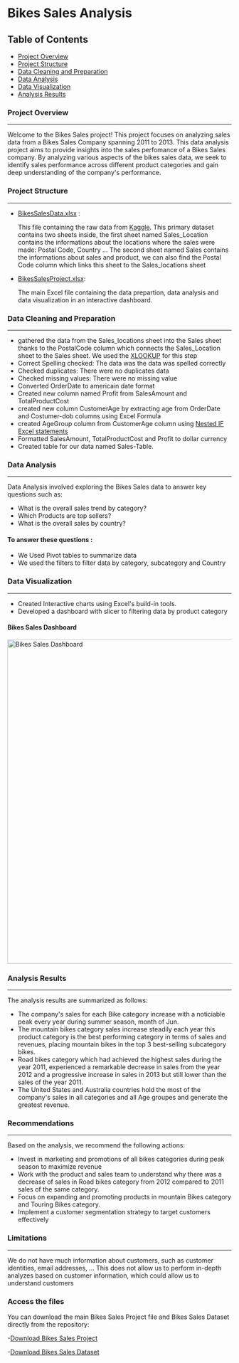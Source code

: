 # Bikes Sales Analysis

## Table of Contents
- [Project Overview](#project-overview)
- [Project Structure](#project-structure)
- [Data Cleaning and Preparation](#data-cleaning-and-preparation)
- [Data Analysis](#data-analysis)
- [Data Visualization](#data-visualization)
- [Analysis Results](analysis-results)
### Project Overview
---
Welcome to the Bikes Sales project! This project focuses on analyzing sales data from a Bikes Sales Company spanning 2011 to 2013. This data analysis project aims to provide insights into the sales perfomance of a Bikes Sales company. By analyzing various aspects of the bikes sales data, we seek to identify sales performance across different product categories and gain deep understanding of the company's performance.
### Project Structure
---
- [BikesSalesData.xlsx](BikesSalesData.xlsx) :
  
  This file  containing the raw data from [Kaggle](https://www.kaggle.com/). This primary dataset contains two sheets inside, the first sheet named Sales_Location contains the informations about the locations where the sales were made: Postal Code, Country ... The second sheet named Sales contains the informations about sales and product, we can also find the Postal Code column which links this sheet to the Sales_locations sheet
- [BikesSalesProject.xlsx](BikesSalesProject.xlsx):

  The main Excel file containing the data prepartion, data analysis and data visualization in an interactive dashboard.
### Data Cleaning and Preparation
---
- gathered the data from the Sales_locations sheet into the Sales sheet thanks to the PostalCode column which connects the Sales_Location sheet to the Sales sheet. We used the [XLOOKUP](https://support.microsoft.com/en-us/office/xlookup-function-b7fd680e-6d10-43e6-84f9-88eae8bf5929) for this step
- Correct Spelling checked: The data was the data was spelled correctly
- Checked duplicates: There were no duplicates data
- Checked missing values: There were no missing value
- Converted OrderDate to americain date format
- Created new column named Profit from SalesAmount and TotalProductCost
- created new column CustomerAge by extracting age from OrderDate and Costumer-dob columns using Excel Formula
- created AgeGroup column from CustomerAge column using [Nested IF Excel statements](https://support.microsoft.com/en-us/office/video-nested-if-functions-bdb0ebe2-caff-4914-835b-36796040e303)
- Formatted SalesAmount, TotalProductCost and Profit to dollar currency
- Created table for our data named Sales-Table.
### Data Analysis
---
Data Analysis involved exploring the Bikes Sales data to answer key questions such as:
- What is the overall sales trend by category?
- Which Products are top sellers?
- What is the overall sales by country?
#### To answer these questions :
- We Used Pivot tables to summarize data
- We used the filters to filter data by category, subcategory and Country
### Data Visualization
---
- Created Interactive charts using Excel's build-in tools.
- Developed a dashboard with slicer to filtering data by product category
  
#### Bikes Sales Dashboard
<img width="729" alt="Bikes Sales Dashboard" src="https://github.com/user-attachments/assets/49f9e302-aca0-4d5a-9b02-5e471e69773a" />

### Analysis Results
---
The analysis results are summarized as follows:
- The company's sales for each Bike category increase with a noticiable peak every year during summer season, month of Jun.
- The mountain bikes category sales increase steadily each year this product category is the best performing category in terms of sales and revenues, placing mountain bikes in the top 3 best-selling subcategory bikes.
- Road bikes category which had achieved the highest sales during the year 2011, experienced a remarkable decrease in sales from the year 2012 and a progressive increase in sales in 2013 but still lower than the sales of the year 2011.
- The United States and Australia countries hold the most of the company's sales in all categories and all Age groupes and generate the greatest revenue.
### Recommendations
---
Based on the analysis, we recommend the following actions:
- Invest in marketing and promotions of all bikes categories during peak season to maximize revenue
- Work with the product and sales team to understand why there was a decrease of sales in Road bikes category from 2012 compared to 2011 sales of the same category.
- Focus on expanding and promoting products in mountain Bikes category and Touring Bikes category.
- Implement a customer segmentation strategy to target customers effectively
### Limitations
---
We do not have much information about customers, such as customer identities, email addresses, ... This does not allow us to perform in-depth analyzes based on customer information, which could allow us to understand customers

### Access the files
You can download the main Bikes Sales Project file and Bikes Sales Dataset directly from the repository:

-[Download Bikes Sales Project](BikesSalesProject.xlsx)

-[Download Bikes Sales Dataset](BikesSalesData.xlsx)





  
